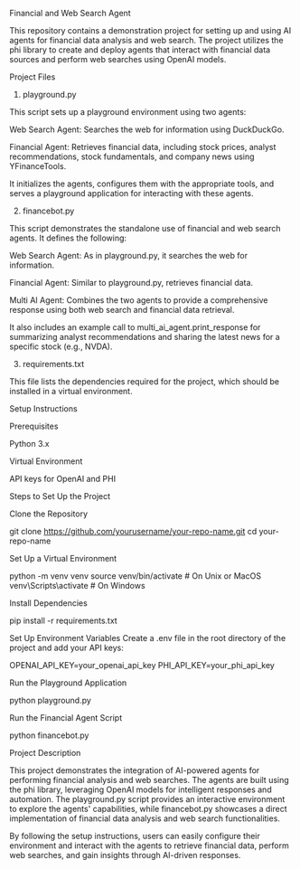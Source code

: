 Financial and Web Search Agent

This repository contains a demonstration project for setting up and using AI agents for financial data analysis and web search. The project utilizes the phi library to create and deploy agents that interact with financial data sources and perform web searches using OpenAI models.

Project Files

1. playground.py

This script sets up a playground environment using two agents:

Web Search Agent: Searches the web for information using DuckDuckGo.

Financial Agent: Retrieves financial data, including stock prices, analyst recommendations, stock fundamentals, and company news using YFinanceTools.

It initializes the agents, configures them with the appropriate tools, and serves a playground application for interacting with these agents.

2. financebot.py

This script demonstrates the standalone use of financial and web search agents. It defines the following:

Web Search Agent: As in playground.py, it searches the web for information.

Financial Agent: Similar to playground.py, retrieves financial data.

Multi AI Agent: Combines the two agents to provide a comprehensive response using both web search and financial data retrieval.

It also includes an example call to multi_ai_agent.print_response for summarizing analyst recommendations and sharing the latest news for a specific stock (e.g., NVDA).

3. requirements.txt

This file lists the dependencies required for the project, which should be installed in a virtual environment.

Setup Instructions

Prerequisites

Python 3.x

Virtual Environment

API keys for OpenAI and PHI

Steps to Set Up the Project

Clone the Repository

git clone https://github.com/yourusername/your-repo-name.git
cd your-repo-name

Set Up a Virtual Environment

python -m venv venv
source venv/bin/activate  # On Unix or MacOS
venv\Scripts\activate    # On Windows

Install Dependencies

pip install -r requirements.txt

Set Up Environment Variables
Create a .env file in the root directory of the project and add your API keys:

OPENAI_API_KEY=your_openai_api_key
PHI_API_KEY=your_phi_api_key

Run the Playground Application

python playground.py

Run the Financial Agent Script

python financebot.py

Project Description

This project demonstrates the integration of AI-powered agents for performing financial analysis and web searches. The agents are built using the phi library, leveraging OpenAI models for intelligent responses and automation. The playground.py script provides an interactive environment to explore the agents' capabilities, while financebot.py showcases a direct implementation of financial data analysis and web search functionalities.

By following the setup instructions, users can easily configure their environment and interact with the agents to retrieve financial data, perform web searches, and gain insights through AI-driven responses.

